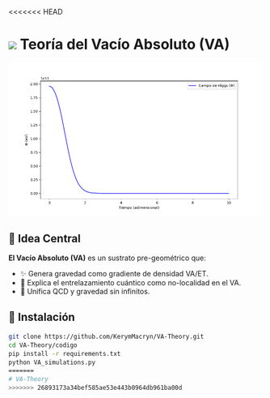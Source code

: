 <<<<<<< HEAD
# <img src="figuras/va_icon.png" width="30"> Teoría del Vacío Absoluto (VA)

![Simulación Higgs-VA](figuras/higgs_va.png)

## 📌 Idea Central
**El Vacío Absoluto (VA)** es un sustrato pre-geométrico que:
- ✨ Genera gravedad como gradiente de densidad VA/ET.
- 🔗 Explica el entrelazamiento cuántico como no-localidad en el VA.
- 🧲 Unifica QCD y gravedad sin infinitos.

## 🚀 Instalación
```bash
git clone https://github.com/KerymMacryn/VA-Theory.git
cd VA-Theory/codigo
pip install -r requirements.txt
python VA_simulations.py
=======
# VA-Theory
>>>>>>> 26893173a34bef585ae53e443b0964db961ba00d
